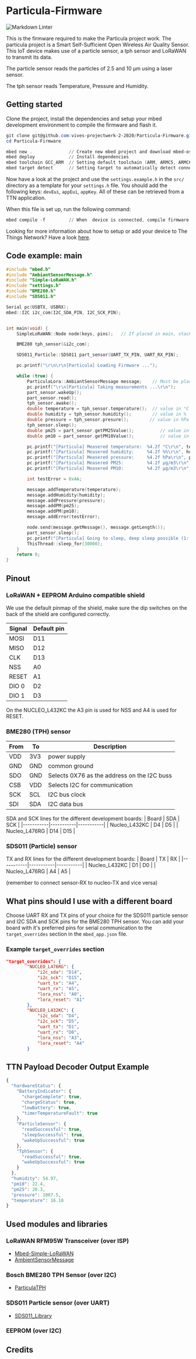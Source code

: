 # Particula-Firmware

![Markdown Linter](../../workflows/Markdown%20Linter/badge.svg?branch=master)

This is the firmware required to make the Particula project work. The particula project is a Smart Self-Sufficient Open Wireless Air Quality Sensor. This IoT device makes use of a particle sensor, a tph sensor and LoRaWAN to transmit its data.

The particle sensor reads the particles of 2.5 and 10 µm using a laser sensor.

The tph sensor reads Temperature, Pressure and Humidity.

## Getting started

Clone the project, install the dependencies and setup your mbed development environment to compile the firmware and flash it.

```PowerShell
git clone git@github.com:vives-projectwerk-2-2020/Particula-Firmware.git
cd Particula-Firmware

mbed new .              // Create new mbed project and download mbed-os library
mbed deploy             // Install dependencies
mbed toolchain GCC_ARM  // Setting default toolchain (ARM, ARMC5, ARMC6, IAR, GCC_ARM)
mbed target detect      // Setting target to automatically detect connected device
```

Now have a look at the project and use the `settings.example.h` in the `src/` directory as a template for your `settings.h` file. You should add the following keys: `devEui`, `appEui`, `appKey`. All of these can be retrieved from a TTN application.

When this file is set up, run the following command:

```PowerShell
mbed compile -f         // When  device is connected, compile firmware and flash device
```

Looking for more information about how to setup or add your device to The Things Network? Have a look [here](./TTN_README.md).

## Code example: main

```cpp
#include "mbed.h"
#include "AmbiantSensorMessage.h"
#include "Simple-LoRaWAN.h"
#include "settings.h"
#include "BME280.h"
#include "SDS011.h"

Serial pc(USBTX, USBRX);
mbed::I2C i2c_com(I2C_SDA_PIN, I2C_SCK_PIN);


int main(void) {
    SimpleLoRaWAN::Node node(keys, pins);   // If placed in main, stack size probably too small (Results in Fatal Error)

    BME280 tph_sensor(&i2c_com);

    SDS011_Particle::SDS011 part_sensor(UART_TX_PIN, UART_RX_PIN);

    pc.printf("\r\n\r\n[Particula] Loading Firmware ...");

    while (true) {
        ParticulaLora::AmbiantSensorMessage message;    // Must be placed here, new values will otherwise be added to the same message
        pc.printf("\r\n[Particula] Taking measurements ...\r\n");
        part_sensor.wakeUp();
        part_sensor.read();
        tph_sensor.awake();
        double temperature = tph_sensor.temperature();  // value in °C
        double humidity = tph_sensor.humidity();        // value in %
        double pressure = tph_sensor.presure();        // value in hPa
        tph_sensor.sleep();
        double pm25 = part_sensor.getPM25Value();          // value in µg/m³
        double pm10 = part_sensor.getPM10Value();          // value in µg/m³

        pc.printf("[Particula] Measered temperature:  %4.2f °C\r\n", temperature);
        pc.printf("[Particula] Measered humidity:     %4.2f %%\r\n", humidity);
        pc.printf("[Particula] Measered pressure:     %4.2f hPa\r\n", pressure);
        pc.printf("[Particula] Measered PM25:         %4.2f µg/m3\r\n", pm25);
        pc.printf("[Particula] Measered PM10:         %4.2f µg/m3\r\n", pm10);

        int testError = 0xAA;

        message.addTemperature(temperature);
        message.addHumidity(humidity);
        message.addPressure(pressure);
        message.addPM(pm25);
        message.addPM(pm10);
        message.addError(testError);

        node.send(message.getMessage(), message.getLength());
        part_sensor.sleep();
        pc.printf("[Particula] Going to sleep, deep sleep possible (1: yes, 0: no): %i\r\n", sleep_manager_can_deep_sleep());
        ThisThread::sleep_for(30000);
    }
    return 0;
}
```

## Pinout

### LoRaWAN + EEPROM Arduino compatible shield

We use the default pinmap of the shield, make sure the dip switches on the back of the shield are configured correctly.

| Signal | Default pin
|--|--|
| MOSI | D11
| MISO | D12
| CLK | D13
| NSS | A0
| RESET | A1
| DIO 0 | D2
| DIO 1 | D3

On the NUCLEO_L432KC the A3 pin is used for NSS and A4 is used for RESET.

### BME280 (TPH) sensor

| From    | To       | Description         |
|------------|------------|---------------------|
| VDD        | 3V3        | power supply        |
| GND        | GND        | common ground       |
| SDO        | GND        | Selects 0X76 as the address on the I2C buss    |
| CSB        | VDD        | Selects I2C for communication
| SCK        | SCL        | I2C bus clock
| SDI        | SDA        | I2C data bus

SDA and SCK lines for the different development boards:
| Board     | SDA       | SCK       |
|-----------|-----------|-----------|
| Nucleo_L432KC | D4 | D5 |
| Nucleo_L476RG | D14 | D15 |

### SDS011 (Particle) sensor

TX and RX lines for the different development boards:
| Board     | TX     | RX      |
|-----------|-----------|-----------|
| Nucleo_L432KC | D1 | D0 |
| Nucleo_L476RG | A4 | A5 |

(remember to connect sensor-RX to nucleo-TX and vice versa)

## What pins should I use with a different board

Choose UART RX and TX pins of your choice for the SDS011 particle sensor and I2C SDA and SCK pins for the BME280 TPH sensor.
You can add your board with it's preferred pins for serial communication to the `target_overrides` section in the `mbed_app.json` file.

### Example `target_overrides` section

```json
"target_overrides": {
        "NUCLEO_L476RG": {
            "i2c_sda": "D14",
            "i2c_sck": "D15",
            "uart_tx": "A4",
            "uart_rx": "A5",
            "lora_nss": "A0",
            "lora_reset": "A1"
        },
        "NUCLEO_L432KC": {
            "i2c_sda": "D4",
            "i2c_sck": "D5",
            "uart_tx": "D1",
            "uart_rx": "D0",
            "lora_nss": "A3",
            "lora_reset": "A4"
        }
```

## TTN Payload Decoder Output Example

```javascript
{
  "hardwareStatus": {
    "BatteryIndicator": {
      "chargeComplete": true,
      "chargeStatus": true,
      "lowBattery": true,
      "timerTemperatureFault": true
    },
    "ParticleSensor": {
      "readSuccessful": true,
      "sleepSuccessful": true,
      "wakeUpSuccessful": true
    },
    "TphSensor": {
      "readSuccessful": true,
      "wakeUpSuccessful": true
    }
  },
  "humidity": 54.97,
  "pm10": 22.4,
  "pm25": 20.3,
  "pressure": 1007.5,
  "temperature": 16.18
}
```

## Used modules and libraries

### LoRaWAN RFM95W Transceiver (over ISP)

- [Mbed-Simple-LoRaWAN](https://github.com/sillevl/mbed-Simple-LoRaWAN)
- [AmbientSensorMessage](https://github.com/vives-projectwerk-2-2020/AmbiantSensorMessage)

### Bosch BME280 TPH Sensor (over I2C)

- [ParticulaTPH](https://github.com/vives-projectwerk-2-2020/ParticulaTPH)

### SDS011 Particle sensor (over UART)

- [SDS011_Library](https://github.com/vives-projectwerk-2-2020/SDS011_Library)

### EEPROM (over I2C)

## Credits
